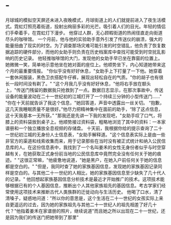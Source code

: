# -
月球城的模拟空天屏还未进入夜晚模式，月球街道上的人们就提前进入了夜生活模式。霓虹灯照亮着街道，投射出绚丽多彩的光芒。吸引着人们的目光。年轻的情侣们手牵着手，在霓虹灯下漫步。
他穿过人群，无心顾暇街道的热闹径直走向街道尽头的咖啡馆。
一个月前，他与他的实验助手意外引发了传送仪的崩溃，强大的能量扭曲了现实的时空。为了调查那场灾难可能引发的时空错乱，他负责了恢复数据追踪的硬件部分，而他的女助手则负责在历史档案库中查找可能受到时空扰乱影响的历史记录。
他轻推咖啡馆的大门，发现他的女助手早已坐在靠窗的位置上。她微微一笑，简单地示意他坐在她对面的座位上。他顺势坐下，内心知道她带来这个月的最重要情报。
"你似乎没有好好休息，"女助手上下打量了一下他。她穿着一套休闲服装，黑色卫衣搭配牛仔裤，展现出轻松自在的气质。"你的胡子也有很长一段时间没有剃了。"
"这个月我几乎没有好好休息，"他将右手放在额头上，"传送门残留的数据我只抢救到了一点。数据日志显示，在那次事故中，传送设备的能量波动在二十一世纪初的江城打开了一个持续三分钟的小型传送门......"
"你在十天前就告诉了我这个信息，"她回答道，声音中透露出一丝关切。
“抱歉，这几天我睡眠质量不是很好。”他尽力把精神集中在面前的助手，“除了这点信息，这十天我基本一无所获。”
"那我还是先讲一下我的发现吧，"女助手叹了口气，将膝上的资料袋放到桌子上。他顺势接过资料袋，粗略地浏览了其中的资料：一本家谱册和一个独立播放全息视频的存储盘。
十天前，我根据你给的提示查询了二十一世纪初江城的无身份人士信息表，"女助手解释道。"这个信息表实际上是由一些非官方的渠道和线索收集而来，用于记录那些在当时没有被正式统计和纳入公民信息库的人。在这份信息表中，我找到了一个名叫姜禾的女性无身份者似乎与时空穿越有关，在她获取正式身份前当地的公民信息库中竟然完全没有任何关于她的痕迹。"
"这很正常嘛，"他疲惫地说道，"她是黑户，在她入户前任何关于她的信息都是空白的。"
"但是，我同时查了她的家族基因信息，发现她的家族基因记录同样是空白的。与其他二十一世纪的人相比，她的家族基因信息至少缺失了几十代人的记录。"
他回想起家族基因信息分析技术是最近才开始推广的技术。这项技术能够根据已有的个人基因信息，推断出个人其他家族祖先的基因信息。考古学家们经常使用这项技术来推断古代人类族群的迁徙动向与生活历史。
他喝了口水，清了清嗓子，疑惑地问道："所以你的意思是，这个生活在二十一世纪的女孩实际上来自更遥远的过去，因为她的家族祖先与其他二十一世纪人的祖先相差了好几十代？"他指着姜禾在家谱册的照片，继续说道"而且她之所以出现在二十一世纪，还是因为我们的传送门把她带到了那里"

